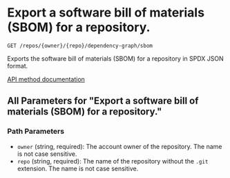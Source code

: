 # Export a software bill of materials (SBOM) for a repository.

`GET /repos/{owner}/{repo}/dependency-graph/sbom`

Exports the software bill of materials (SBOM) for a repository in SPDX JSON format.

[API method documentation](https://docs.github.com/rest/dependency-graph/sboms#export-a-software-bill-of-materials-sbom-for-a-repository)

## All Parameters for "Export a software bill of materials (SBOM) for a repository."

### Path Parameters

- `owner` (string, required): The account owner of the repository. The name is not case sensitive.
- `repo` (string, required): The name of the repository without the `.git` extension. The name is not case sensitive.